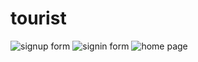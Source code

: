 # tourist


![signup form](https://user-images.githubusercontent.com/39630470/188896494-e38d0198-6790-4bd2-98ca-a762924039d6.PNG)
![signin form](https://user-images.githubusercontent.com/39630470/188896519-a5ed14ea-1f9e-4627-bc9b-f57f01562fa4.PNG)
![home page](https://user-images.githubusercontent.com/39630470/190574153-efd8f7e6-47ac-48ed-af20-389ac5265fa9.PNG)

